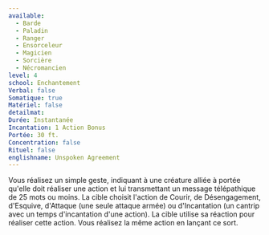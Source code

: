 ```yaml
---
available:
  - Barde
  - Paladin
  - Ranger
  - Ensorceleur
  - Magicien
  - Sorcière
  - Nécromancien
level: 4
school: Enchantement
Verbal: false
Somatique: true
Matériel: false
detailmat: 
Durée: Instantanée
Incantation: 1 Action Bonus
Portée: 30 ft.
Concentration: false
Rituel: false
englishname: Unspoken Agreement
---
```

Vous réalisez un simple geste, indiquant à une créature alliée à portée qu'elle doit réaliser une action et lui transmettant un message télépathique de 25 mots ou moins. La cible choisit l'action de Courir, de Désengagement, d'Esquive, d'Attaque (une seule attaque armée) ou d'Incantation (un cantrip avec un temps d'incantation d'une action). La cible utilise sa réaction pour réaliser cette action. Vous réalisez la même action en lançant ce sort.
